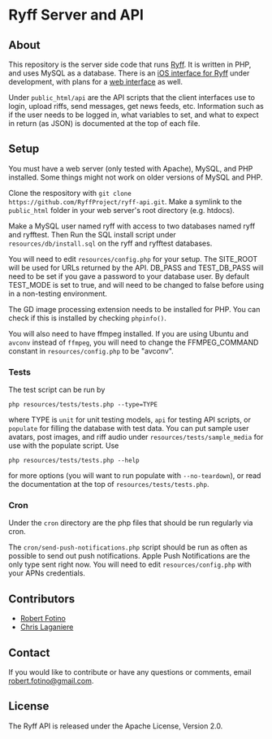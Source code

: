 Ryff Server and API
===================

## About

This repository is the server side code that runs [Ryff](https://github.com/RyffProject). It is written in PHP, and
uses MySQL as a database. There is an [iOS interface for Ryff](https://github.com/RyffProject/ryff-ios) under development, with plans for a [web interface](https://github.com/RyffProject/ryff-web) as well.

Under `public_html/api` are the API scripts that the client interfaces use to login, upload riffs, send messages, get news feeds, etc. Information such as if the user needs to be logged in, what variables to set, and what to expect in return (as JSON) is documented at the top of each file.

## Setup

You must have a web server (only tested with Apache), MySQL, and PHP installed. Some things might not work on older versions of MySQL and PHP.

Clone the respository with `git clone https://github.com/RyffProject/ryff-api.git`. Make a symlink to the `public_html` folder in your web server's root directory (e.g. htdocs).

Make a MySQL user named ryff with access to two databases named ryff and ryfftest. Then Run the SQL install script under `resources/db/install.sql` on the ryff and ryfftest databases.

You will need to edit `resources/config.php` for your setup. The SITE_ROOT will be used for URLs returned by the API. DB_PASS and TEST_DB_PASS will need to be set if you gave a password to your database user. By default TEST_MODE is set to true, and will need to be changed to false before using in a non-testing environment.

The GD image processing extension needs to be installed for PHP. You can check if this is installed by checking `phpinfo()`.

You will also need to have ffmpeg installed. If you are using Ubuntu and `avconv` instead of `ffmpeg`, you will need to change the FFMPEG_COMMAND constant in `resources/config.php` to be "avconv".

### Tests

The test script can be run by

    php resources/tests/tests.php --type=TYPE

where TYPE is `unit` for unit testing models, `api` for testing API scripts, or `populate` for filling the database with test data. You can put sample user avatars, post images, and riff audio under `resources/tests/sample_media` for use with the populate script. Use

    php resources/tests/tests.php --help

for more options (you will want to run populate with `--no-teardown`), or read the documentation at the top of `resources/tests/tests.php`.

### Cron

Under the `cron` directory are the php files that should be run regularly via cron.

The `cron/send-push-notifications.php` script should be run as often as possible to send out push notifications.
Apple Push Notifications are the only type sent right now. You will need to edit `resources/config.php` with your
APNs credentials.

## Contributors

* [Robert Fotino](https://github.com/rfotino)
* [Chris Laganiere](https://github.com/ChrisLaganiere)

## Contact

If you would like to contribute or have any questions or comments, email robert.fotino@gmail.com.

## License

The Ryff API is released under the Apache License, Version 2.0.
